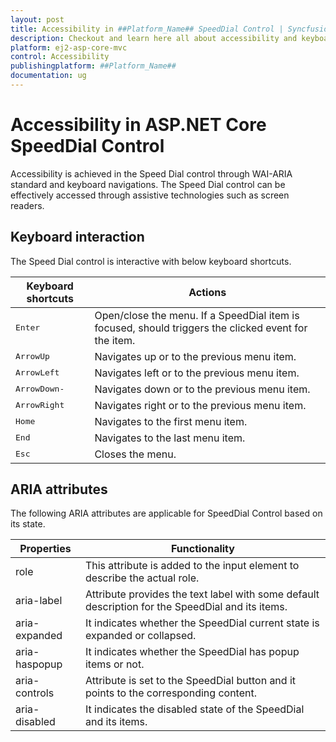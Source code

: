 ```yaml
---
layout: post
title: Accessibility in ##Platform_Name## SpeedDial Control | Syncfusion
description: Checkout and learn here all about accessibility and keyboard in ##Platform_Name## SpeedDial control of Syncfusion Essential JS 2 and more details.
platform: ej2-asp-core-mvc
control: Accessibility
publishingplatform: ##Platform_Name##
documentation: ug
---
```


# Accessibility in ASP.NET Core SpeedDial Control

Accessibility is achieved in the Speed Dial control through WAI-ARIA standard and keyboard navigations. The Speed Dial control can be effectively accessed through assistive technologies such as screen readers.

## Keyboard interaction

The Speed Dial control is interactive with below keyboard shortcuts. 

| Keyboard shortcuts | Actions |
|------------|-------------------|
| <kbd>Enter</kbd> | Open/close the menu. If a SpeedDial item is focused, should triggers the clicked event for the item. |
| <kbd>ArrowUp</kbd> | Navigates up or to the previous menu item. |
| <kbd>ArrowLeft</kbd> | Navigates left or to the previous menu item. |
| <kbd>ArrowDown-</kbd> | Navigates down or to the previous menu item. |
| <kbd>ArrowRight</kbd> | Navigates right or to the previous menu item. |
| <kbd>Home</kbd> | Navigates to the first menu item. |
| <kbd>End</kbd> | Navigates to the last menu item. |
| <kbd>Esc</kbd> | Closes the menu. |

## ARIA attributes

The following ARIA attributes are applicable for SpeedDial Control based on its state.

| Properties | Functionality |
| ------------ | ----------------------- |
| role | This attribute is added to the input element to describe the actual role. |
| aria-label | Attribute provides the text label with some default description for the SpeedDial and its items. |
| aria-expanded | It indicates whether the SpeedDial current state is expanded or collapsed. |
| aria-haspopup | It indicates whether the SpeedDial has popup items or not. |
| aria-controls | Attribute is set to the SpeedDial button and it points to the corresponding content. |
| aria-disabled | It indicates the disabled state of the SpeedDial and its items. |